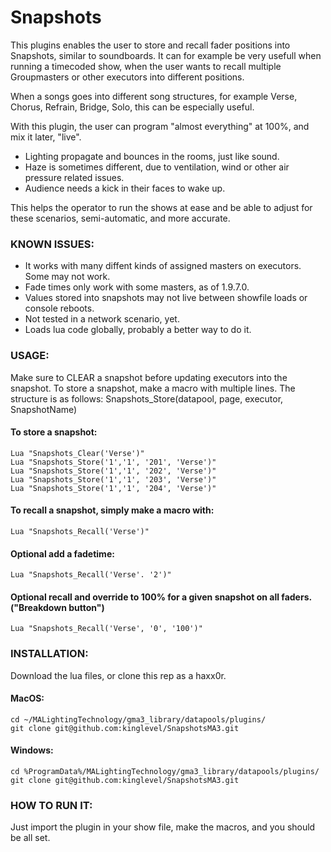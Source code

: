 # Snapshots

This plugins enables the user to store and recall fader positions into Snapshots, similar to soundboards.
It can for example be very usefull when running a timecoded show, when the user wants to recall multiple Groupmasters
or other executors into different positions.

When a songs goes into different song structures, for example Verse, Chorus, Refrain, Bridge, Solo, this can be especially useful.

With this plugin, the user can program "almost everything" at 100%, and mix it later, "live".

* Lighting propagate and bounces in the rooms, just like sound.
* Haze is sometimes different, due to ventilation, wind or other air pressure related issues.
* Audience needs a kick in their faces to wake up.


This helps the operator to run the shows at ease and be able to adjust for these scenarios, semi-automatic, and more accurate.


### KNOWN ISSUES:

* It works with many diffent kinds of assigned masters on executors. Some may not work.
* Fade times only work with some masters, as of 1.9.7.0.
* Values stored into snapshots may not live between showfile loads or console reboots.
* Not tested in a network scenario, yet.
* Loads lua code globally, probably a better way to do it.


### USAGE:

Make sure to CLEAR a snapshot before updating executors into the snapshot.
To store a snapshot, make a macro with multiple lines.
The structure is as follows: Snapshots_Store(datapool, page, executor, SnapshotName)




#### To store a snapshot:
```
Lua "Snapshots_Clear('Verse')"
Lua "Snapshots_Store('1','1', '201', 'Verse')"
Lua "Snapshots_Store('1','1', '202', 'Verse')"
Lua "Snapshots_Store('1','1', '203', 'Verse')"
Lua "Snapshots_Store('1','1', '204', 'Verse')"
```


#### To recall a snapshot, simply make a macro with:
```
Lua "Snapshots_Recall('Verse')"
```

#### Optional add a fadetime:
```
Lua "Snapshots_Recall('Verse'. '2')"
```


#### Optional recall and override to 100% for a given snapshot on all faders. ("Breakdown button")
```
Lua "Snapshots_Recall('Verse', '0', '100')"
```



### INSTALLATION:

Download the lua files, or clone this rep as a haxx0r.

#### MacOS:
```
cd ~/MALightingTechnology/gma3_library/datapools/plugins/
git clone git@github.com:kinglevel/SnapshotsMA3.git
```

#### Windows:
```
cd %ProgramData%/MALightingTechnology/gma3_library/datapools/plugins/
git clone git@github.com:kinglevel/SnapshotsMA3.git
```

### HOW TO RUN IT:

Just import the plugin in your show file, make the macros, and you should be all set.